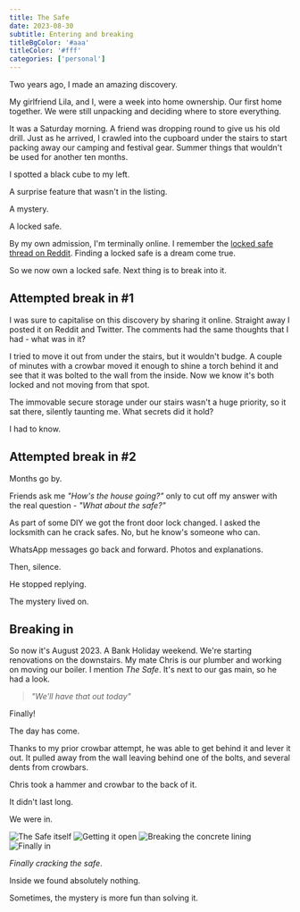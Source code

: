 ```yaml
---
title: The Safe
date: 2023-08-30
subtitle: Entering and breaking
titleBgColor: '#aaa'
titleColor: '#fff'
categories: ['personal']
---
```


Two years ago, I made an amazing discovery.

My girlfriend Lila, and I, were a week into home ownership. Our first home together. We were still unpacking and deciding where to store everything.

It was a Saturday morning. A friend was dropping round to give us his old drill. Just as he arrived, I crawled into the cupboard under the stairs to start packing away our camping and festival gear. Summer things that wouldn't be used for another ten months.

I spotted a black cube to my left.

A surprise feature that wasn't in the listing.

A mystery.

A locked safe.

By my own admission, I'm terminally online. I remember the [locked safe thread on Reddit](https://knowyourmeme.com/memes/events/the-mystery-vault). Finding a locked safe is a dream come true.

So we now own a locked safe. Next thing is to break into it.

## Attempted break in #1

I was sure to capitalise on this discovery by sharing it online. Straight away I posted it on Reddit and Twitter. The comments had the same thoughts that I had - what was in it?

I tried to move it out from under the stairs, but it wouldn't budge. A couple of minutes with a crowbar moved it enough to shine a torch behind it and see that it was bolted to the wall from the inside. Now we know it's both locked and not moving from that spot.

The immovable secure storage under our stairs wasn't a huge priority, so it sat there, silently taunting me. What secrets did it hold?

I had to know.

## Attempted break in #2

Months go by.

Friends ask me _"How's the house going?"_ only to cut off my answer with the real question - _"What about the safe?"_

As part of some DIY we got the front door lock changed. I asked the locksmith can he crack safes. No, but he know's someone who can.

WhatsApp messages go back and forward. Photos and explanations.

Then, silence.

He stopped replying.

The mystery lived on.

## Breaking in

So now it's August 2023. A Bank Holiday weekend. We're starting renovations on the downstairs. My mate Chris is our plumber and working on moving our boiler. I mention _The Safe_. It's next to our gas main, so he had a look.

> _"We'll have that out today"_

Finally!

The day has come.

Thanks to my prior crowbar attempt, he was able to get behind it and lever it out. It pulled away from the wall leaving behind one of the bolts, and several dents from crowbars.

Chris took a hammer and crowbar to the back of it.

It didn't last long.

We were in.

![The Safe itself](/images/blog/the-safe/safe_1.jpeg)
![Getting it open](/images/blog/the-safe/safe_2.jpeg)
![Breaking the concrete lining](/images/blog/the-safe/safe_3.jpeg)
![Finally in](/images/blog/the-safe/safe_4.jpeg)

_Finally cracking the safe_.

Inside we found absolutely nothing.

Sometimes, the mystery is more fun than solving it.
